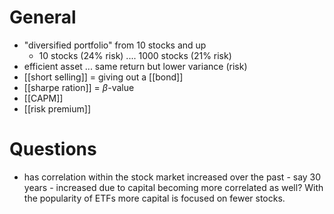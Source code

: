 # General
- "diversified portfolio" from 10 stocks and up
	- 10 stocks (24% risk) .... 1000 stocks (21% risk)
- efficient asset ... same return but lower variance (risk)
- [[short selling]] = giving out a [[bond]]
- [[sharpe ration]] = $\beta$-value
- [[CAPM]]
- [[risk premium]]

# Questions
- has correlation within the stock market increased over the past - say 30 years - increased due to capital becoming more correlated as well? With the popularity of ETFs more capital is focused on fewer stocks.